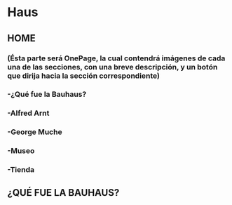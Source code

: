 # Haus
## HOME
### (Ésta parte será OnePage, la cual contendrá imágenes de cada una de las secciones, con una breve descripción, y un botón que dirija hacia la sección correspondiente)
### -¿Qué fue la Bauhaus?
### -Alfred Arnt
### -George Muche
### -Museo
### -Tienda
## ¿QUÉ FUE LA BAUHAUS?
### 
